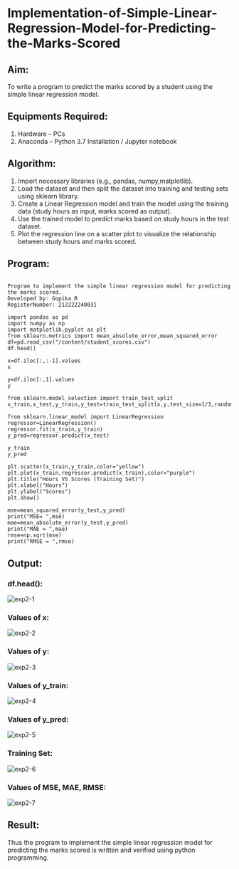 # Implementation-of-Simple-Linear-Regression-Model-for-Predicting-the-Marks-Scored

## Aim:
To write a program to predict the marks scored by a student using the simple linear regression model.

## Equipments Required:
1. Hardware – PCs
2. Anaconda – Python 3.7 Installation / Jupyter notebook

## Algorithm:
1. Import necessary libraries (e.g., pandas, numpy,matplotlib).
2. Load the dataset and then split the dataset into training and testing sets using sklearn library.
3. Create a Linear Regression model and train the model using the training data (study hours as input, marks scored as output).
4. Use the trained model to predict marks based on study hours in the test dataset.
5. Plot the regression line on a scatter plot to visualize the relationship between study hours and marks scored.

## Program:
```

Program to implement the simple linear regression model for predicting the marks scored.
Developed by: Gopika R
RegisterNumber: 212222240031

import pandas as pd
import numpy as np
import matplotlib.pyplot as plt
from sklearn.metrics import mean_absolute_error,mean_squared_error
df=pd.read_csv("/content/student_scores.csv")
df.head()

x=df.iloc[:,:-1].values
x

y=df.iloc[:,1].values
y

from sklearn.model_selection import train_test_split
x_train,x_test,y_train,y_test=train_test_split(x,y,test_size=1/3,random_state=0)

from sklearn.linear_model import LinearRegression
regressor=LinearRegression()
regressor.fit(x_train,y_train)
y_pred=regressor.predict(x_test)

y_train
y_pred

plt.scatter(x_train,y_train,color="yellow")
plt.plot(x_train,regressor.predict(x_train),color="purple")
plt.title("Hours VS Scores (Training Set)")
plt.xlabel("Hours")
plt.ylabel("Scores")
plt.show()

mse=mean_squared_error(y_test,y_pred)
print("MSE= ",mse)
mae=mean_absolute_error(y_test,y_pred)
print("MAE = ",mae)
rmse=np.sqrt(mse)
print("RMSE = ",rmse)

```

## Output:

### df.head():
![exp2-1](https://github.com/Gopika-9266/Implementation-of-Simple-Linear-Regression-Model-for-Predicting-the-Marks-Scored/assets/122762773/b279ce53-6b28-4f40-922e-71d37a4bfc03)

### Values of x:
![exp2-2](https://github.com/Gopika-9266/Implementation-of-Simple-Linear-Regression-Model-for-Predicting-the-Marks-Scored/assets/122762773/285b5e4b-2020-4861-955d-18205c8a7f49)

### Values of y:
![exp2-3](https://github.com/Gopika-9266/Implementation-of-Simple-Linear-Regression-Model-for-Predicting-the-Marks-Scored/assets/122762773/8fbb6e61-4959-476b-bba9-4f2c616e8800)

### Values of y_train:
![exp2-4](https://github.com/Gopika-9266/Implementation-of-Simple-Linear-Regression-Model-for-Predicting-the-Marks-Scored/assets/122762773/29280a4b-424d-4e1b-90db-d4dc89f679c0)

### Values of y_pred:
![exp2-5](https://github.com/Gopika-9266/Implementation-of-Simple-Linear-Regression-Model-for-Predicting-the-Marks-Scored/assets/122762773/245fba19-5b24-4ad5-b6cb-dd6f4d0a2773)

### Training Set:
![exp2-6](https://github.com/Gopika-9266/Implementation-of-Simple-Linear-Regression-Model-for-Predicting-the-Marks-Scored/assets/122762773/496a6e6e-781c-4f9f-940f-5c63f52ca88c)

### Values of MSE, MAE, RMSE:
![exp2-7](https://github.com/Gopika-9266/Implementation-of-Simple-Linear-Regression-Model-for-Predicting-the-Marks-Scored/assets/122762773/79539abe-3b77-4e83-b7b8-320cf1cba482)

## Result:
Thus the program to implement the simple linear regression model for predicting the marks scored is written and verified using python programming.
